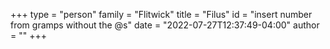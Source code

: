 +++
type = "person"
family = "Flitwick"
title = "Filus"
id = "insert number from gramps without the @s"
date = "2022-07-27T12:37:49-04:00"
author = ""
+++
